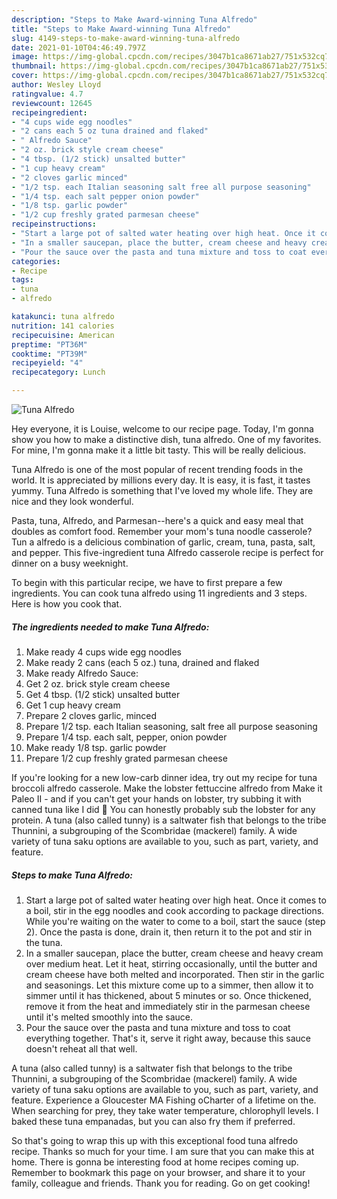 ```yaml
---
description: "Steps to Make Award-winning Tuna Alfredo"
title: "Steps to Make Award-winning Tuna Alfredo"
slug: 4149-steps-to-make-award-winning-tuna-alfredo
date: 2021-01-10T04:46:49.797Z
image: https://img-global.cpcdn.com/recipes/3047b1ca8671ab27/751x532cq70/tuna-alfredo-recipe-main-photo.jpg
thumbnail: https://img-global.cpcdn.com/recipes/3047b1ca8671ab27/751x532cq70/tuna-alfredo-recipe-main-photo.jpg
cover: https://img-global.cpcdn.com/recipes/3047b1ca8671ab27/751x532cq70/tuna-alfredo-recipe-main-photo.jpg
author: Wesley Lloyd
ratingvalue: 4.7
reviewcount: 12645
recipeingredient:
- "4 cups wide egg noodles"
- "2 cans each 5 oz tuna drained and flaked"
- " Alfredo Sauce"
- "2 oz. brick style cream cheese"
- "4 tbsp. (1/2 stick) unsalted butter"
- "1 cup heavy cream"
- "2 cloves garlic minced"
- "1/2 tsp. each Italian seasoning salt free all purpose seasoning"
- "1/4 tsp. each salt pepper onion powder"
- "1/8 tsp. garlic powder"
- "1/2 cup freshly grated parmesan cheese"
recipeinstructions:
- "Start a large pot of salted water heating over high heat. Once it comes to a boil, stir in the egg noodles and cook according to package directions. While you&#39;re waiting on the water to come to a boil, start the sauce (step 2). Once the pasta is done, drain it, then return it to the pot and stir in the tuna."
- "In a smaller saucepan, place the butter, cream cheese and heavy cream over medium heat. Let it heat, stirring occasionally, until the butter and cream cheese have both melted and incorporated. Then stir in the garlic and seasonings. Let this mixture come up to a simmer, then allow it to simmer until it has thickened, about 5 minutes or so. Once thickened, remove it from the heat and immediately stir in the parmesan cheese until it&#39;s melted smoothly into the sauce."
- "Pour the sauce over the pasta and tuna mixture and toss to coat everything together. That&#39;s it, serve it right away, because this sauce doesn&#39;t reheat all that well."
categories:
- Recipe
tags:
- tuna
- alfredo

katakunci: tuna alfredo 
nutrition: 141 calories
recipecuisine: American
preptime: "PT36M"
cooktime: "PT39M"
recipeyield: "4"
recipecategory: Lunch

---
```



![Tuna Alfredo](https://img-global.cpcdn.com/recipes/3047b1ca8671ab27/751x532cq70/tuna-alfredo-recipe-main-photo.jpg)

Hey everyone, it is Louise, welcome to our recipe page. Today, I'm gonna show you how to make a distinctive dish, tuna alfredo. One of my favorites. For mine, I'm gonna make it a little bit tasty. This will be really delicious.

Tuna Alfredo is one of the most popular of recent trending foods in the world. It is appreciated by millions every day. It is easy, it is fast, it tastes yummy. Tuna Alfredo is something that I've loved my whole life. They are nice and they look wonderful.

Pasta, tuna, Alfredo, and Parmesan--here&#39;s a quick and easy meal that doubles as comfort food. Remember your mom&#39;s tuna noodle casserole? Tun a alfredo is a delicious combination of garlic, cream, tuna, pasta, salt, and pepper. This five-ingredient tuna Alfredo casserole recipe is perfect for dinner on a busy weeknight.


To begin with this particular recipe, we have to first prepare a few ingredients. You can cook tuna alfredo using 11 ingredients and 3 steps. Here is how you cook that.

<!--inarticleads1-->

##### The ingredients needed to make Tuna Alfredo:

1. Make ready 4 cups wide egg noodles
1. Make ready 2 cans (each 5 oz.) tuna, drained and flaked
1. Make ready  Alfredo Sauce:
1. Get 2 oz. brick style cream cheese
1. Get 4 tbsp. (1/2 stick) unsalted butter
1. Get 1 cup heavy cream
1. Prepare 2 cloves garlic, minced
1. Prepare 1/2 tsp. each Italian seasoning, salt free all purpose seasoning
1. Prepare 1/4 tsp. each salt, pepper, onion powder
1. Make ready 1/8 tsp. garlic powder
1. Prepare 1/2 cup freshly grated parmesan cheese


If you&#39;re looking for a new low-carb dinner idea, try out my recipe for tuna broccoli alfredo casserole. Make the lobster fettuccine alfredo from Make it Paleo II - and if you can&#39;t get your hands on lobster, try subbing it with canned tuna like I did 🙂 You can honestly probably sub the lobster for any protein. A tuna (also called tunny) is a saltwater fish that belongs to the tribe Thunnini, a subgrouping of the Scombridae (mackerel) family. A wide variety of tuna saku options are available to you, such as part, variety, and feature. 

<!--inarticleads2-->

##### Steps to make Tuna Alfredo:

1. Start a large pot of salted water heating over high heat. Once it comes to a boil, stir in the egg noodles and cook according to package directions. While you&#39;re waiting on the water to come to a boil, start the sauce (step 2). Once the pasta is done, drain it, then return it to the pot and stir in the tuna.
1. In a smaller saucepan, place the butter, cream cheese and heavy cream over medium heat. Let it heat, stirring occasionally, until the butter and cream cheese have both melted and incorporated. Then stir in the garlic and seasonings. Let this mixture come up to a simmer, then allow it to simmer until it has thickened, about 5 minutes or so. Once thickened, remove it from the heat and immediately stir in the parmesan cheese until it&#39;s melted smoothly into the sauce.
1. Pour the sauce over the pasta and tuna mixture and toss to coat everything together. That&#39;s it, serve it right away, because this sauce doesn&#39;t reheat all that well.


A tuna (also called tunny) is a saltwater fish that belongs to the tribe Thunnini, a subgrouping of the Scombridae (mackerel) family. A wide variety of tuna saku options are available to you, such as part, variety, and feature. Experience a Gloucester MA Fishing oCharter of a lifetime on the. When searching for prey, they take water temperature, chlorophyll levels. I baked these tuna empanadas, but you can also fry them if preferred. 

So that's going to wrap this up with this exceptional food tuna alfredo recipe. Thanks so much for your time. I am sure that you can make this at home. There is gonna be interesting food at home recipes coming up. Remember to bookmark this page on your browser, and share it to your family, colleague and friends. Thank you for reading. Go on get cooking!
